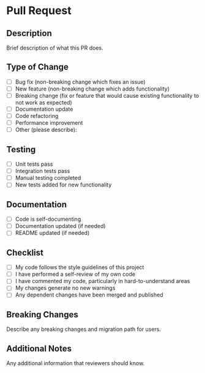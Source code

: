 # Pull Request

## Description
Brief description of what this PR does.

## Type of Change
- [ ] Bug fix (non-breaking change which fixes an issue)
- [ ] New feature (non-breaking change which adds functionality)
- [ ] Breaking change (fix or feature that would cause existing functionality to not work as expected)
- [ ] Documentation update
- [ ] Code refactoring
- [ ] Performance improvement
- [ ] Other (please describe):

## Testing
- [ ] Unit tests pass
- [ ] Integration tests pass
- [ ] Manual testing completed
- [ ] New tests added for new functionality

## Documentation
- [ ] Code is self-documenting
- [ ] Documentation updated (if needed)
- [ ] README updated (if needed)

## Checklist
- [ ] My code follows the style guidelines of this project
- [ ] I have performed a self-review of my own code
- [ ] I have commented my code, particularly in hard-to-understand areas
- [ ] My changes generate no new warnings
- [ ] Any dependent changes have been merged and published

## Breaking Changes
Describe any breaking changes and migration path for users.

## Additional Notes
Any additional information that reviewers should know.